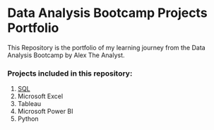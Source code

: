 # Data Analysis Bootcamp Projects Portfolio

This Repository is the portfolio of my learning journey from the Data Analysis Bootcamp by Alex The Analyst. 

### Projects included in this repository:
1. [SQL](#https://github.com/farhantoshi/dataanalysis_bootcamp_pojects/tree/main/SQL)
2. Microsoft Excel 
3. Tableau
4. Microsoft Power BI
5. Python
